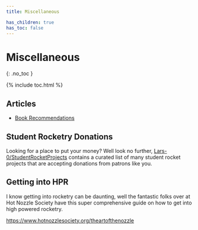 ```yaml
---
title: Miscellaneous

has_children: true
has_toc: false
---
```


<!-- Page title (excluded from Table of Contents) -->
<h1>Miscellaneous</h1>{: .no_toc }

{% include toc.html %} <!-- Table of Contents -->

## Articles

-   [Book Recommendations](books.md)

## Student Rocketry Donations

Looking for a place to put your money? Well look no further,
[Lars-0/StudentRocketProjects] contains a curated list of many student rocket
projects that are accepting donations from patrons like you.

[lars-0/studentrocketprojects]: https://github.com/Lars-0/StudentRocketProjects

## Getting into HPR

I know getting into rocketry can be daunting, well the fantastic folks over at
Hot Nozzle Society have this super comprehensive guide on how to get
into high powered rocketry.

<https://www.hotnozzlesociety.org/theartofthenozzle>
